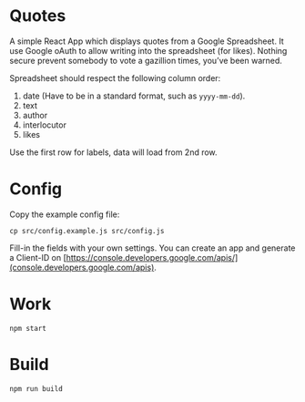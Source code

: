# Quotes

A simple React App which displays quotes from a Google Spreadsheet.
It use Google oAuth to allow writing into the spreadsheet (for likes).
Nothing secure prevent somebody to vote a gazillion times, you’ve been warned.

Spreadsheet should respect the following column order:

1. date (Have to be in a standard format, such as `yyyy-mm-dd`).
4. text
3. author
4. interlocutor
5. likes

Use the first row for labels, data will load from 2nd row.

# Config

Copy the example config file:

```
cp src/config.example.js src/config.js
```

Fill-in the fields with your own settings. You can create an app and generate a
Client-ID on [https://console.developers.google.com/apis/](console.developers.google.com/apis).

# Work

```
npm start
```

# Build

```
npm run build
```
